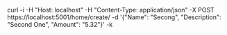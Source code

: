 curl -i -H "Host: localhost" -H "Content-Type: application/json" -X POST https://localhost:5001/home/create/ -d '{"Name": "Secong", "Description": "Second One", "Amount": "5.32"}' -k
